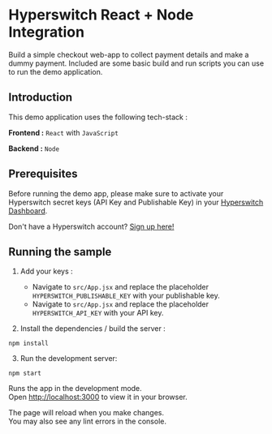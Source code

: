 # Hyperswitch React + Node Integration

Build a simple checkout web-app to collect payment details and make a dummy payment. Included are some basic build and run scripts you can use to run the demo application.

## Introduction

This demo application uses the following tech-stack :

**Frontend :** `React` with `JavaScript`

**Backend :** `Node`  

## Prerequisites

Before running the demo app, please make sure to activate your Hyperswitch secret keys (API Key and Publishable Key) in your [Hyperswitch Dashboard](https://app.hyperswitch.io/developers). 

Don't have a Hyperswitch account? [Sign up here!](https://app.hyperswitch.io/register) 

## Running the sample

1. Add your keys :
    - Navigate to `src/App.jsx` and replace the placeholder `HYPERSWITCH_PUBLISHABLE_KEY` with your publishable key.
    - Navigate to `src/App.jsx` and replace the placeholder `HYPERSWITCH_API_KEY` with your API key.

2. Install the dependencies / build the server : 

~~~
npm install
~~~

3. Run the development server:

~~~
npm start
~~~

Runs the app in the development mode.\
Open [http://localhost:3000](http://localhost:3000) to view it in your browser.

The page will reload when you make changes.\
You may also see any lint errors in the console.
